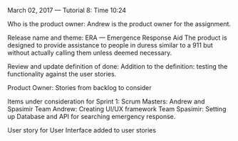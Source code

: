 March 02, 2017 — Tutorial 8: Time 10:24

Who is the product owner:
Andrew is the product owner for the assignment.

Release name and theme:
ERA — Emergence Response Aid
The product is designed to provide assistance to people in duress similar to a 911 but without actually calling them unless deemed necessary. 

Review and update definition of done:
Addition to the definition: testing the functionality against the user stories. 

Product Owner: Stories from backlog to consider


Items under consideration for Sprint 1:
Scrum Masters: Andrew and Spasimir
Team Andrew: Creating UI/UX framework
Team Spasimir: Setting up Database and API for searching emergency response.

User story for User Interface added to user stories
